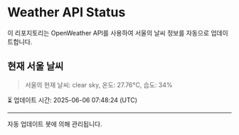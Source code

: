 
# Weather API Status

이 리포지토리는 OpenWeather API를 사용하여 서울의 날씨 정보를 자동으로 업데이트합니다.

## 현재 서울 날씨
> 서울의 현재 날씨: clear sky, 온도: 27.76°C, 습도: 34%

⏳ 업데이트 시간: 2025-06-06 07:48:24 (UTC)

---
자동 업데이트 봇에 의해 관리됩니다.
